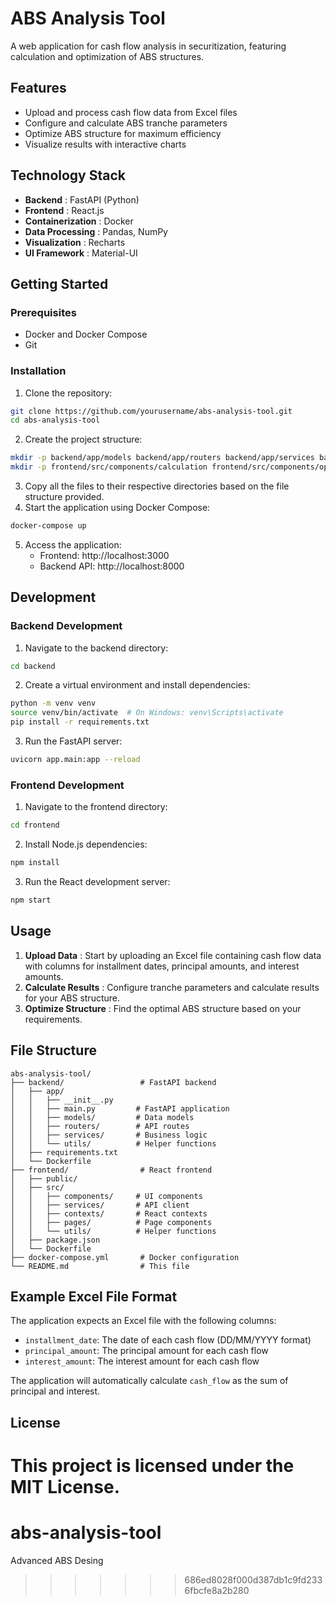 
# ABS Analysis Tool

A web application for cash flow analysis in securitization, featuring calculation and optimization of ABS structures.

## Features

* Upload and process cash flow data from Excel files
* Configure and calculate ABS tranche parameters
* Optimize ABS structure for maximum efficiency
* Visualize results with interactive charts

## Technology Stack

* **Backend** : FastAPI (Python)
* **Frontend** : React.js
* **Containerization** : Docker
* **Data Processing** : Pandas, NumPy
* **Visualization** : Recharts
* **UI Framework** : Material-UI

## Getting Started

### Prerequisites

* Docker and Docker Compose
* Git

### Installation

1. Clone the repository:

```bash
git clone https://github.com/yourusername/abs-analysis-tool.git
cd abs-analysis-tool
```

2. Create the project structure:

```bash
mkdir -p backend/app/models backend/app/routers backend/app/services backend/app/utils
mkdir -p frontend/src/components/calculation frontend/src/components/optimization frontend/src/services frontend/src/contexts frontend/src/pages
```

3. Copy all the files to their respective directories based on the file structure provided.
4. Start the application using Docker Compose:

```bash
docker-compose up
```

5. Access the application:
   * Frontend: http://localhost:3000
   * Backend API: http://localhost:8000

## Development

### Backend Development

1. Navigate to the backend directory:

```bash
cd backend
```

2. Create a virtual environment and install dependencies:

```bash
python -m venv venv
source venv/bin/activate  # On Windows: venv\Scripts\activate
pip install -r requirements.txt
```

3. Run the FastAPI server:

```bash
uvicorn app.main:app --reload
```

### Frontend Development

1. Navigate to the frontend directory:

```bash
cd frontend
```

2. Install Node.js dependencies:

```bash
npm install
```

3. Run the React development server:

```bash
npm start
```

## Usage

1. **Upload Data** : Start by uploading an Excel file containing cash flow data with columns for installment dates, principal amounts, and interest amounts.
2. **Calculate Results** : Configure tranche parameters and calculate results for your ABS structure.
3. **Optimize Structure** : Find the optimal ABS structure based on your requirements.

## File Structure

```
abs-analysis-tool/
├── backend/                 # FastAPI backend
│   ├── app/
│   │   ├── __init__.py
│   │   ├── main.py         # FastAPI application
│   │   ├── models/         # Data models
│   │   ├── routers/        # API routes
│   │   ├── services/       # Business logic
│   │   └── utils/          # Helper functions
│   ├── requirements.txt
│   └── Dockerfile
├── frontend/                # React frontend
│   ├── public/
│   ├── src/
│   │   ├── components/     # UI components
│   │   ├── services/       # API client
│   │   ├── contexts/       # React contexts
│   │   ├── pages/          # Page components
│   │   └── utils/          # Helper functions
│   ├── package.json
│   └── Dockerfile
├── docker-compose.yml       # Docker configuration
└── README.md                # This file
```

## Example Excel File Format

The application expects an Excel file with the following columns:

* `installment_date`: The date of each cash flow (DD/MM/YYYY format)
* `principal_amount`: The principal amount for each cash flow
* `interest_amount`: The interest amount for each cash flow

The application will automatically calculate `cash_flow` as the sum of principal and interest.

## License

This project is licensed under the MIT License.
=======
# abs-analysis-tool
Advanced ABS Desing
>>>>>>> 686ed8028f000d387db1c9fd2336fbcfe8a2b280

